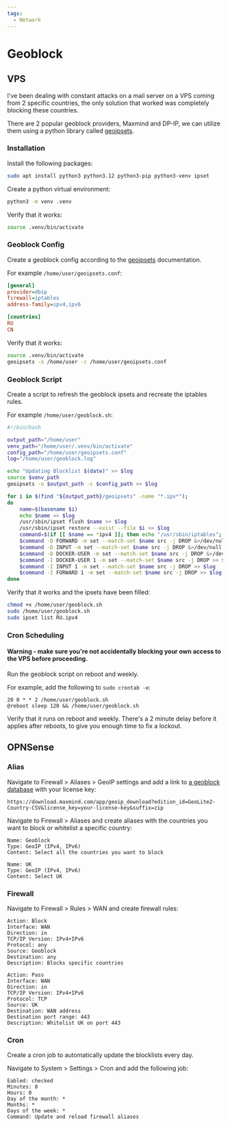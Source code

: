 ```yaml
---
tags:
  - Network
---
```


# Geoblock

## VPS

I've been dealing with constant attacks on a mail server on a VPS coming from 2 specific countries, the only solution that worked was completely blocking these countries.

There are 2 popular geoblock providers, Maxmind and DP-IP, we can utilize them using a python library called [geoipsets](https://github.com/chr0mag/geoipsets).


### Installation

Install the following packages:

```bash
sudo apt install python3 python3.12 python3-pip python3-venv ipset
```

Create a python virtual environment:

```bash
python3 -m venv .venv
```

Verify that it works:

```bash
source .venv/bin/activate
```


### Geoblock Config

Create a geoblock config according to the [geoipsets](https://github.com/chr0mag/geoipsets) documentation.

For example `/home/user/geoipsets.conf`:

```ini
[general]
provider=dbip
firewall=iptables
address-family=ipv4,ipv6

[countries]
RU
CN
```

Verify that it works:

```bash
source .venv/bin/activate
geoipsets -o /home/user -c /home/user/geoipsets.conf
```


### Geoblock Script

Create a script to refresh the geoblock ipsets and recreate the iptables rules.

For example `/home/user/geoblock.sh`:

```bash
#!/bin/bash

output_path="/home/user"
venv_path="/home/user/.venv/bin/activate"
config_path="/home/user/geoipsets.conf"
log="/home/user/geoblock.log"

echo "Updating Blocklist $(date)" >> $log
source $venv_path
geoipsets -o $output_path -c $config_path >> $log

for i in $(find "${output_path}/geoipsets" -name "*.ipv*");
do
	name=$(basename $i)
	echo $name >> $log
	/usr/sbin/ipset flush $name >> $log
	/usr/sbin/ipset restore --exist --file $i >> $log
	command=$(if [[ $name == *ipv4 ]]; then echo "/usr/sbin/iptables"; else echo "/usr/sbin/ip6tables"; fi)
	$command -D FORWARD -m set --match-set $name src -j DROP &>/dev/null
	$command -D INPUT -m set --match-set $name src -j DROP &>/dev/null
	$command -D DOCKER-USER -m set --match-set $name src -j DROP &>/dev/null
	$command -I DOCKER-USER 1 -m set --match-set $name src -j DROP >> $log
	$command -I INPUT 1 -m set --match-set $name src -j DROP >> $log
	$command -I FORWARD 1 -m set --match-set $name src -j DROP >> $log
done
```

Verify that it works and the ipsets have been filled:

```bash
chmod +x /home/user/geoblock.sh
sudo /home/user/geoblock.sh
sudo ipset list RU.ipv4
```


### Cron Scheduling

#### **Warning - make sure you're not accidentally blocking your own access to the VPS before proceeding.**

Run the geoblock script on reboot and weekly.

For example, add the following to `sudo crontab -e`:

```
20 0 * * 2 /home/user/geoblock.sh
@reboot sleep 120 && /home/user/geoblock.sh
```

Verify that it runs on reboot and weekly. There's a 2 minute delay before it applies after reboots, to give you enough time to fix a lockout.

## OPNSense

### Alias

Navigate to Firewall > Aliases > GeoIP settings and add a link to [a geoblock database](https://docs.opnsense.org/manual/how-tos/maxmind_geo_ip.html) with your license key:

```
https://download.maxmind.com/app/geoip_download?edition_id=GeoLite2-Country-CSV&license_key=your-license-key&suffix=zip
```

Navigate to Firewall > Aliases and create aliases with the countries you want to block or whitelist a specific country:

```
Name: Geoblock
Type: GeoIP (IPv4, IPv6)
Content: Select all the countries you want to block
```

```
Name: UK
Type: GeoIP (IPv4, IPv6)
Content: Select UK
```

### Firewall

Navigate to Firewall > Rules > WAN and create firewall rules:

```
Action: Block
Interface: WAN
Direction: in
TCP/IP Version: IPv4+IPv6
Protocol: any
Source: Geoblock
Destination: any
Description: Blocks specific countries
```

```
Action: Pass
Interface: WAN
Direction: in
TCP/IP Version: IPv4+IPv6
Protocol: TCP
Source: UK
Destination: WAN address
Destination port range: 443
Description: Whitelist UK on port 443
```

### Cron

Create a cron job to automatically update the blocklists every day.

Navigate to System > Settings > Cron and add the following job:

```
Eabled: checked
Minutes: 0
Hours: 0
Day of the month: *
Months: *
Days of the week: *
Command: Update and reload firewall aliases
```
